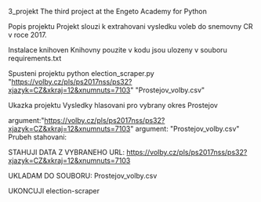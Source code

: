 3_projekt
The third project at the Engeto Academy for Python

Popis projektu
Projekt slouzi k extrahovani vysledku voleb do snemovny CR v roce 2017.

Instalace knihoven
Knihovny pouzite v kodu jsou ulozeny v souboru requirements.txt

Spusteni projektu
python election_scraper.py "https://volby.cz/pls/ps2017nss/ps32?xjazyk=CZ&xkraj=12&xnumnuts=7103" "Prostejov_volby.csv"

Ukazka projektu
Vysledky hlasovani pro vybrany okres Prostejov

argument:"https://volby.cz/pls/ps2017nss/ps32?xjazyk=CZ&xkraj=12&xnumnuts=7103"
argument: "Prostejov_volby.csv"
Prubeh stahovani:

STAHUJI DATA Z VYBRANEHO URL: https://volby.cz/pls/ps2017nss/ps32?xjazyk=CZ&xkraj=12&xnumnuts=7103

UKLADAM DO SOUBORU: Prostejov_volby.csv

UKONCUJI election-scraper
